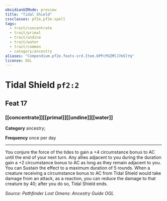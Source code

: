 ```yaml
---
obsidianUIMode: preview
title: "Tidal Shield"
cssclasses: pf2e,pf2e-spell
tags:
  - trait/concentrate
  - trait/primal
  - trait/undine
  - trait/water
  - trait/common
  - category/ancestry
aliases: "Compendium.pf2e.feats-srd.Item.bPPcPUZMlJ7m5lYq"
license: OGL
---
```

# Tidal Shield `pf2:2`
## Feat 17
### [[concentrate]][[primal]][[undine]][[water]]

**Category** ancestry; 




**Frequency** once per day

* * *

You conjure the force of the tides to gain a +4 circumstance bonus to AC until the end of your next turn. Any allies adjacent to you during the duration gain a +2 circumstance bonus to AC as long as they remain adjacent to you. You can Sustain the effect to a maximum duration of 5 rounds. When a creature receiving a circumstance bonus to AC from Tidal Shield would take damage from an attack, as a reaction, you can reduce the damage to that creature by 40; after you do so, Tidal Shield ends.

*Source: Pathfinder Lost Omens: Ancestry Guide*
*OGL*